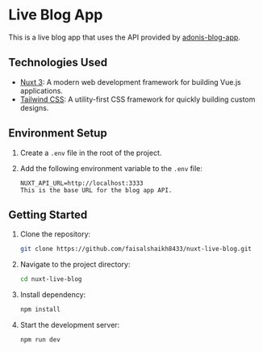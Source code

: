 # Live Blog App

This is a live blog app that uses the API provided by [adonis-blog-app](https://github.com/faisalshaikh8433/adonis-blog-app).

## Technologies Used

- [Nuxt 3](https://nuxtjs.org/): A modern web development framework for building Vue.js applications.
- [Tailwind CSS](https://tailwindcss.com/): A utility-first CSS framework for quickly building custom designs.

## Environment Setup

1. Create a `.env` file in the root of the project.

2. Add the following environment variable to the `.env` file:

   ```plaintext
   NUXT_API_URL=http://localhost:3333
   This is the base URL for the blog app API.
## Getting Started

1. Clone the repository:

   ```bash
   git clone https://github.com/faisalshaikh8433/nuxt-live-blog.git

2. Navigate to the project directory:

   ```bash
   cd nuxt-live-blog
   
3. Install dependency:

   ```bash
   npm install

4. Start the development server:

   ```bash
   npm run dev
